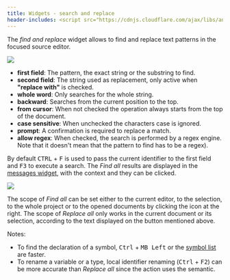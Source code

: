```yaml
---
title: Widgets - search and replace
header-includes: <script src="https://cdnjs.cloudflare.com/ajax/libs/anchor-js/4.2.2/anchor.min.js"></script>
--- 
```


The _find and replace_ widget allows to find and replace text patterns in the focused source editor.

![](img/search.png)

- **first field**: The pattern, the exact string or the substring to find.
- **second field**: The string used as replacement, only active when **"replace with"** is checked.
- **whole word**: Only searches for the whole string.
- **backward**: Searches from the current position to the top.
- **from cursor**: When not checked the operation always starts from the top of the document.
- **case sensitive**: When unchecked the characters case is ignored.
- **prompt**: A confirmation is required to replace a match.
- **allow regex**: When checked, the search is performed by a regex engine. Note that it doesn't mean that the pattern to find has to be a regex).

By default <kbd>CTRL</kbd> + <kbd>F</kbd> is used to pass the current identifier to the first field and <kbd>F3</kbd> to execute a search.
The _Find all_ results are displayed in the [messages widget](widgets_messages.html), with the context and they can be clicked.

![](img/find_all_results.png)

The scope of _Find all_ can be set either to the current editor, to the selection, to the whole project or to the opened documents by clicking the icon at the right.
The scope of _Replace all_ only works in the current document or its selection, according to the text displayed on the button mentioned above.

Notes:

- To find the declaration of a symbol, <kbd>Ctrl</kbd> + <kbd>MB Left</kbd> or the [symbol list](widgets_symbol_list.html) are faster.
- To rename a variable or a type, local identifier renaming (<kbd>Ctrl</kbd> + <kbd>F2</kbd>) can be more accurate than _Replace all_ since the action uses the semantic.

<script>
anchors.add();
</script>
